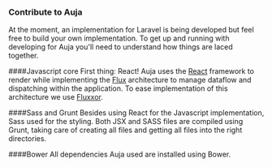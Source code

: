 <h3 id="contribute" class="anchor">Contribute to Auja</h3>
At the moment, an implementation for Laravel is being developed but feel free to build your own implementation. To get up and running with developing for Auja you'll need to understand how things are laced together.

####Javascript core
First thing: React! Auja uses the [React](http://facebook.github.io/react/) framework to render while implementing the [Flux](http://facebook.github.io/react/docs/flux-overview.html) architecture to manage dataflow and dispatching within the application. To ease implementation of this architecture we use [Fluxxor](http://fluxxor.com/).

####Sass and Grunt
Besides using React for the Javascript implementation, Sass used for the styling. Both JSX and SASS files are compiled using Grunt, taking care of creating all files and getting all files into the right directories.

####Bower
All dependencies Auja used are installed using Bower.